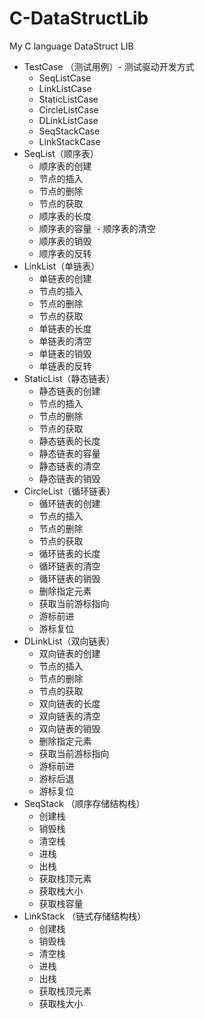 # C-DataStructLib
My C language DataStruct LIB

- TestCase （测试用例）- 测试驱动开发方式
  - SeqListCase
  - LinkListCase
  - StaticListCase
  - CircleListCase
  - DLinkListCase
  - SeqStackCase
  - LinkStackCase
- SeqList（顺序表）
  - 顺序表的创建
  - 节点的插入
  - 节点的删除
  - 节点的获取
  - 顺序表的长度
  - 顺序表的容量
  - 顺序表的清空
  - 顺序表的销毁
  - 顺序表的反转
- LinkList（单链表）
  - 单链表的创建
  - 节点的插入
  - 节点的删除
  - 节点的获取
  - 单链表的长度
  - 单链表的清空
  - 单链表的销毁
  - 单链表的反转
- StaticList（静态链表）
  - 静态链表的创建
  - 节点的插入
  - 节点的删除
  - 节点的获取
  - 静态链表的长度
  - 静态链表的容量
  - 静态链表的清空
  - 静态链表的销毁
- CircleList（循环链表）
  - 循环链表的创建
  - 节点的插入
  - 节点的删除
  - 节点的获取
  - 循环链表的长度
  - 循环链表的清空
  - 循环链表的销毁
  - 删除指定元素
  - 获取当前游标指向
  - 游标前进
  - 游标复位
- DLinkList（双向链表）
  - 双向链表的创建
  - 节点的插入
  - 节点的删除
  - 节点的获取
  - 双向链表的长度
  - 双向链表的清空
  - 双向链表的销毁
  - 删除指定元素
  - 获取当前游标指向
  - 游标前进
  - 游标后退
  - 游标复位
- SeqStack （顺序存储结构栈）
  - 创建栈
  - 销毁栈
  - 清空栈
  - 进栈
  - 出栈
  - 获取栈顶元素
  - 获取栈大小
  - 获取栈容量
- LinkStack （链式存储结构栈）
  - 创建栈
  - 销毁栈
  - 清空栈
  - 进栈
  - 出栈
  - 获取栈顶元素
  - 获取栈大小
